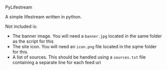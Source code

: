 PyLifestream

A simple lifestream written in python.

Not included is: 
- The banner image. You will need a `banner.jpg` located in the same folder as the script for this
- The site icon. You will  need an `icon.png` file located in the sqme folder for this.
- A list of sources. This should be handled using a `sources.txt` file containing a separate line for each feed uri
